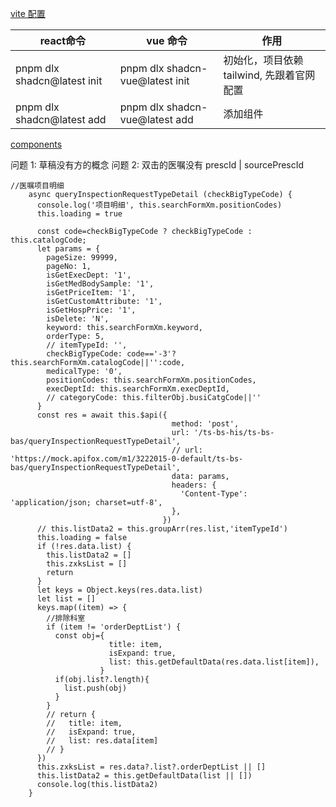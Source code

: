 [vite 配置](https://ui.shadcn.com/docs/installation/vite)

| react命令                         | vue 命令                              | 作用                         |
| ------------------------------- | ----------------------------------- | -------------------------- |
| pnpm dlx shadcn@latest init<br> | pnpm dlx shadcn-vue@latest init<br> | 初始化，项目依赖 tailwind, 先跟着官网配置 |
| pnpm dlx shadcn@latest add<br>  | pnpm dlx shadcn-vue@latest add<br>  | 添加组件                       |
[components](https://ui.shadcn.com/docs/components)

问题 1: 草稿没有方的概念
问题 2: 双击的医嘱没有 prescId | sourcePrescId
```
//医嘱项目明细
    async queryInspectionRequestTypeDetail (checkBigTypeCode) {
      console.log('项目明细', this.searchFormXm.positionCodes)
      this.loading = true
      
      const code=checkBigTypeCode ? checkBigTypeCode : this.catalogCode;
      let params = {
        pageSize: 99999,
        pageNo: 1,
        isGetExecDept: '1',
        isGetMedBodySample: '1',
        isGetPriceItem: '1',
        isGetCustomAttribute: '1',
        isGetHospPrice: '1',
        isDelete: 'N',
        keyword: this.searchFormXm.keyword,
        orderType: 5,
        // itemTypeId: '',
        checkBigTypeCode: code=='-3'?this.searchFormXm.catalogCode||'':code,
        medicalType: '0',
        positionCodes: this.searchFormXm.positionCodes,
        execDeptId: this.searchFormXm.execDeptId,
        // categoryCode: this.filterObj.busiCatgCode||''
      }
      const res = await this.$api({
                                    method: 'post',
                                    url: '/ts-bs-his/ts-bs-bas/queryInspectionRequestTypeDetail',
                                    // url: 'https://mock.apifox.com/m1/3222015-0-default/ts-bs-bas/queryInspectionRequestTypeDetail',
                                    data: params,
                                    headers: {
                                      'Content-Type': 'application/json; charset=utf-8',
                                    },
                                  })
      // this.listData2 = this.groupArr(res.list,'itemTypeId')
      this.loading = false
      if (!res.data.list) {
        this.listData2 = []
        this.zxksList = []
        return
      }
      let keys = Object.keys(res.data.list)
      let list = []
      keys.map((item) => {
        //排除科室
        if (item != 'orderDeptList') {
          const obj={
                      title: item,
                      isExpand: true,
                      list: this.getDefaultData(res.data.list[item]),
                    }
          if(obj.list?.length){
            list.push(obj)
          }
        }
        // return {
        //   title: item,
        //   isExpand: true,
        //   list: res.data[item]
        // }
      })
      this.zxksList = res.data?.list?.orderDeptList || []
      this.listData2 = this.getDefaultData(list || [])
      console.log(this.listData2)
    }
```